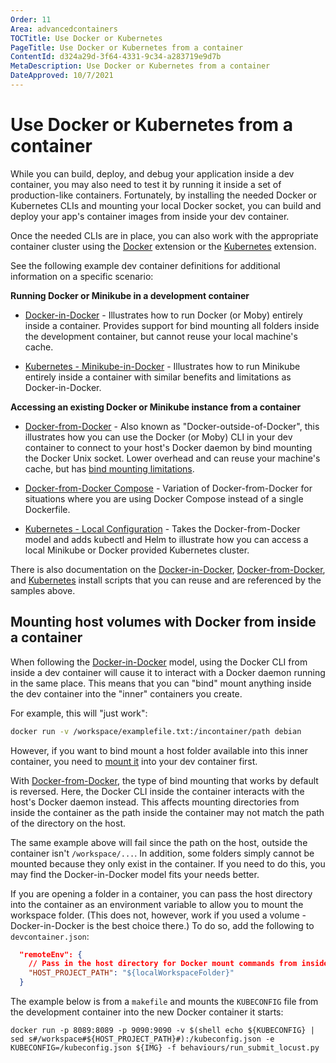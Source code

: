 ```yaml
---
Order: 11
Area: advancedcontainers
TOCTitle: Use Docker or Kubernetes
PageTitle: Use Docker or Kubernetes from a container
ContentId: d324a29d-3f64-4331-9c34-a283719e9d7b
MetaDescription: Use Docker or Kubernetes from a container
DateApproved: 10/7/2021
---
```

# Use Docker or Kubernetes from a container

While you can build, deploy, and debug your application inside a dev container, you may also need to test it by running it inside a set of production-like containers. Fortunately, by installing the needed Docker or Kubernetes CLIs and mounting your local Docker socket, you can build and deploy your app's container images from inside your dev container.

Once the needed CLIs are in place, you can also work with the appropriate container cluster using the [Docker](https://marketplace.visualstudio.com/items?itemName=ms-azuretools.vscode-docker) extension or the [Kubernetes](https://marketplace.visualstudio.com/items?itemName=ms-kubernetes-tools.vscode-kubernetes-tools) extension.

See the following example dev container definitions for additional information on a specific scenario:

**Running Docker or Minikube in a development container**

* [Docker-in-Docker](https://aka.ms/vscode-remote/samples/docker-in-docker) - Illustrates how to run Docker (or Moby) entirely inside a container. Provides support for bind mounting all folders inside the development container, but cannot reuse your local machine's cache.

* [Kubernetes - Minikube-in-Docker](https://aka.ms/vscode-remote/samples/kubernetes-helm-minikube) - Illustrates how to run Minikube entirely inside a container with similar benefits and limitations as Docker-in-Docker.

**Accessing an existing Docker or Minikube instance from a container**

* [Docker-from-Docker](https://aka.ms/vscode-remote/samples/docker-from-docker) - Also known as "Docker-outside-of-Docker", this illustrates how you can use the Docker (or Moby) CLI in your dev container to connect to your host's Docker daemon by bind mounting the Docker Unix socket. Lower overhead and can reuse your machine's cache, but has [bind mounting limitations](#mounting-host-volumes-with-docker-from-inside-a-container).

* [Docker-from-Docker Compose](https://aka.ms/vscode-remote/samples/docker-from-docker-compose) - Variation of Docker-from-Docker for situations where you are using Docker Compose instead of a single Dockerfile.

* [Kubernetes - Local Configuration](https://aka.ms/vscode-remote/samples/kubernetes-helm) - Takes the Docker-from-Docker model and adds kubectl and Helm to illustrate how you can access a local Minikube or Docker provided Kubernetes cluster.

There is also documentation on the [Docker-in-Docker](https://github.com/microsoft/vscode-dev-containers/blob/main/script-library/docs/docker-in-docker.md), [Docker-from-Docker](https://github.com/microsoft/vscode-dev-containers/blob/main/script-library/docs/docker.md), and [Kubernetes](https://github.com/microsoft/vscode-dev-containers/blob/main/script-library/docs/kubectl-helm.md) install scripts that you can reuse and are referenced by the samples above.

## Mounting host volumes with Docker from inside a container

When following the [Docker-in-Docker](https://aka.ms/vscode-remote/samples/docker-in-docker) model, using the Docker CLI from inside a dev container will cause it to interact with a Docker daemon running in the same place. This means that you can "bind" mount anything inside the dev container into the "inner" containers you create.

For example, this will "just work":

```bash
docker run -v /workspace/examplefile.txt:/incontainer/path debian
```

However, if you want to bind mount a host folder available into this inner container, you need to [mount it](/remote/advancedcontainers/add-local-file-mount.md) into your dev container first.

With [Docker-from-Docker](https://aka.ms/vscode-remote/samples/docker-from-docker), the type of bind mounting that works by default is reversed. Here, the Docker CLI inside the container interacts with the host's Docker daemon instead. This affects mounting directories from inside the container as the path inside the container may not match the path of the directory on the host.

The same example above will fail since the path on the host, outside the container isn't `/workspace/...`. In addition, some folders simply cannot be mounted because they only exist in the container. If you need to do this, you may find the Docker-in-Docker model fits your needs better.

If you are opening a folder in a container, you can pass the host directory into the container as an environment variable to allow you to mount the workspace folder. (This does not, however, work if you used a volume - Docker-in-Docker is the best choice there.) To do so, add the following to `devcontainer.json`:

```json
  "remoteEnv": {
    // Pass in the host directory for Docker mount commands from inside the container
    "HOST_PROJECT_PATH": "${localWorkspaceFolder}"
  }
```

The example below is from a `makefile` and mounts the `KUBECONFIG` file from the development container into the new Docker container it starts:

```make
docker run -p 8089:8089 -p 9090:9090 -v $(shell echo ${KUBECONFIG} | sed s#/workspace#${HOST_PROJECT_PATH}#):/kubeconfig.json -e KUBECONFIG=/kubeconfig.json ${IMG} -f behaviours/run_submit_locust.py
```

